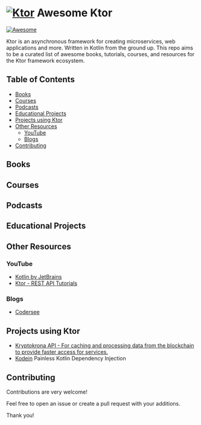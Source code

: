# [![Ktor](https://avatars.githubusercontent.com/u/28214161?s=40&v=4.svg)](https://github.com/ktorio/ktor) Awesome Ktor

[![Awesome](https://awesome.re/badge.svg)](https://awesome.re)

Ktor is an asynchronous framework for creating microservices, web applications and more. Written in Kotlin from the ground up. This repo aims to be a curated list of awesome books, tutorials, courses, and resources for the Ktor framework ecosystem.

## Table of Contents

- [Books](#books)
- [Courses](#courses)
- [Podcasts](#podcasts)
- [Educational Projects](#educational-projects)
- [Projects using Ktor](#projects-using-ktor)
- [Other Resources](#resources)
  - [YouTube](#youtube)
  - [Blogs](#blogs)
- [Contributing](#contributing)

## Books

## Courses

## Podcasts

## Educational Projects


## Other Resources

### YouTube

- [Kotlin by JetBrains](https://www.youtube.com/@Kotlin/videos)
- [Ktor - REST API Tutorials](https://www.youtube.com/playlist?list=PLFmuMD2V4CkyR0Pa42Cqu5mIhH17uG8nN)

### Blogs

- [Codersee](https://codersee.com)


## Projects using Ktor

- [Kryptokrona API - For caching and processing data from the blockchain to provide faster access for services.](https://github.com/kryptokrona/kryptokrona-api)
- [Kodein](https://github.com/kosi-libs/Kodein) Painless Kotlin Dependency Injection


## Contributing

Contributions are very welcome!

Feel free to open an issue or create a pull request with your additions.

Thank you!
